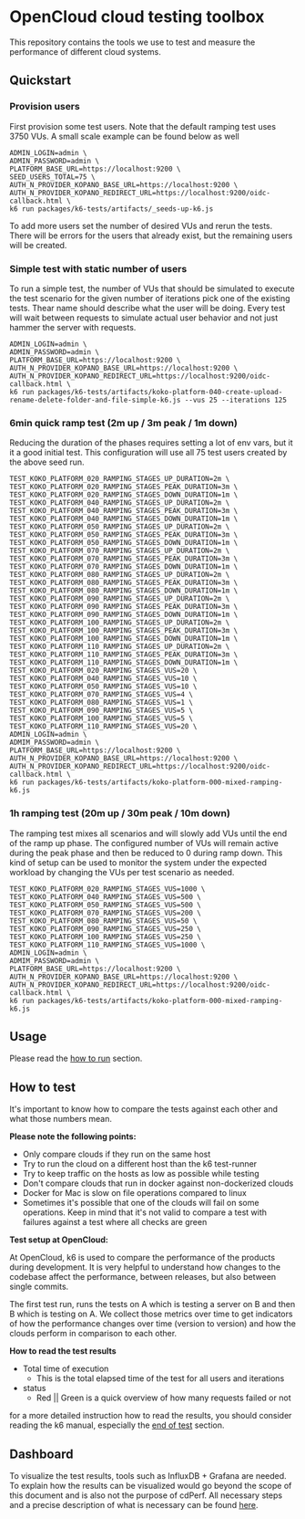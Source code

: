 # OpenCloud cloud testing toolbox
This repository contains the tools we use to test and measure the performance of different cloud systems.

## Quickstart

### Provision users
First provision some test users. Note that the default ramping test uses 3750 VUs. A small scale example can be found below as well
```shell
ADMIN_LOGIN=admin \
ADMIN_PASSWORD=admin \
PLATFORM_BASE_URL=https://localhost:9200 \
SEED_USERS_TOTAL=75 \
AUTH_N_PROVIDER_KOPANO_BASE_URL=https://localhost:9200 \
AUTH_N_PROVIDER_KOPANO_REDIRECT_URL=https://localhost:9200/oidc-callback.html \
k6 run packages/k6-tests/artifacts/_seeds-up-k6.js
```
To add more users set the number of desired VUs and rerun the tests. There will be errors for the users that already exist, but the remaining users will be created.

### Simple test with static number of users 
To run a simple test, the number of VUs that should be simulated to execute the test scenario for the given number of iterations pick one of the existing tests. Thear name should describe what the user will be doing. Every test will wait between requests to simulate actual user behavior and not just hammer the server with requests.
```shell
ADMIN_LOGIN=admin \
ADMIN_PASSWORD=admin \
PLATFORM_BASE_URL=https://localhost:9200 \
AUTH_N_PROVIDER_KOPANO_BASE_URL=https://localhost:9200 \
AUTH_N_PROVIDER_KOPANO_REDIRECT_URL=https://localhost:9200/oidc-callback.html \
k6 run packages/k6-tests/artifacts/koko-platform-040-create-upload-rename-delete-folder-and-file-simple-k6.js --vus 25 --iterations 125
```


### 6min quick ramp test (2m up / 3m peak / 1m down)
Reducing the duration of the phases requires setting a lot of env vars, but it it a good initial test. This configuration will use all 75 test users created by the above seed run.
```shell
TEST_KOKO_PLATFORM_020_RAMPING_STAGES_UP_DURATION=2m \
TEST_KOKO_PLATFORM_020_RAMPING_STAGES_PEAK_DURATION=3m \
TEST_KOKO_PLATFORM_020_RAMPING_STAGES_DOWN_DURATION=1m \
TEST_KOKO_PLATFORM_040_RAMPING_STAGES_UP_DURATION=2m \
TEST_KOKO_PLATFORM_040_RAMPING_STAGES_PEAK_DURATION=3m \
TEST_KOKO_PLATFORM_040_RAMPING_STAGES_DOWN_DURATION=1m \
TEST_KOKO_PLATFORM_050_RAMPING_STAGES_UP_DURATION=2m \
TEST_KOKO_PLATFORM_050_RAMPING_STAGES_PEAK_DURATION=3m \
TEST_KOKO_PLATFORM_050_RAMPING_STAGES_DOWN_DURATION=1m \
TEST_KOKO_PLATFORM_070_RAMPING_STAGES_UP_DURATION=2m \
TEST_KOKO_PLATFORM_070_RAMPING_STAGES_PEAK_DURATION=3m \
TEST_KOKO_PLATFORM_070_RAMPING_STAGES_DOWN_DURATION=1m \
TEST_KOKO_PLATFORM_080_RAMPING_STAGES_UP_DURATION=2m \
TEST_KOKO_PLATFORM_080_RAMPING_STAGES_PEAK_DURATION=3m \
TEST_KOKO_PLATFORM_080_RAMPING_STAGES_DOWN_DURATION=1m \
TEST_KOKO_PLATFORM_090_RAMPING_STAGES_UP_DURATION=2m \
TEST_KOKO_PLATFORM_090_RAMPING_STAGES_PEAK_DURATION=3m \
TEST_KOKO_PLATFORM_090_RAMPING_STAGES_DOWN_DURATION=1m \
TEST_KOKO_PLATFORM_100_RAMPING_STAGES_UP_DURATION=2m \
TEST_KOKO_PLATFORM_100_RAMPING_STAGES_PEAK_DURATION=3m \
TEST_KOKO_PLATFORM_100_RAMPING_STAGES_DOWN_DURATION=1m \
TEST_KOKO_PLATFORM_110_RAMPING_STAGES_UP_DURATION=2m \
TEST_KOKO_PLATFORM_110_RAMPING_STAGES_PEAK_DURATION=3m \
TEST_KOKO_PLATFORM_110_RAMPING_STAGES_DOWN_DURATION=1m \
TEST_KOKO_PLATFORM_020_RAMPING_STAGES_VUS=20 \
TEST_KOKO_PLATFORM_040_RAMPING_STAGES_VUS=10 \
TEST_KOKO_PLATFORM_050_RAMPING_STAGES_VUS=10 \
TEST_KOKO_PLATFORM_070_RAMPING_STAGES_VUS=4 \
TEST_KOKO_PLATFORM_080_RAMPING_STAGES_VUS=1 \
TEST_KOKO_PLATFORM_090_RAMPING_STAGES_VUS=5 \
TEST_KOKO_PLATFORM_100_RAMPING_STAGES_VUS=5 \
TEST_KOKO_PLATFORM_110_RAMPING_STAGES_VUS=20 \
ADMIN_LOGIN=admin \
ADMIM_PASSWORD=admin \
PLATFORM_BASE_URL=https://localhost:9200 \
AUTH_N_PROVIDER_KOPANO_BASE_URL=https://localhost:9200 \
AUTH_N_PROVIDER_KOPANO_REDIRECT_URL=https://localhost:9200/oidc-callback.html \
k6 run packages/k6-tests/artifacts/koko-platform-000-mixed-ramping-k6.js
```

### 1h ramping test (20m up / 30m peak / 10m down)
The ramping test mixes all scenarios and will slowly add VUs until the end of the ramp up phase.
The configured number of VUs will remain active during the peak phase and then be reduced to 0 during ramp down.
This kind of setup can be used to monitor the system under the expected workload by changing the VUs per test scenario as needed.
```shell
TEST_KOKO_PLATFORM_020_RAMPING_STAGES_VUS=1000 \
TEST_KOKO_PLATFORM_040_RAMPING_STAGES_VUS=500 \
TEST_KOKO_PLATFORM_050_RAMPING_STAGES_VUS=500 \
TEST_KOKO_PLATFORM_070_RAMPING_STAGES_VUS=200 \
TEST_KOKO_PLATFORM_080_RAMPING_STAGES_VUS=50 \
TEST_KOKO_PLATFORM_090_RAMPING_STAGES_VUS=250 \
TEST_KOKO_PLATFORM_100_RAMPING_STAGES_VUS=250 \
TEST_KOKO_PLATFORM_110_RAMPING_STAGES_VUS=1000 \
ADMIN_LOGIN=admin \
ADMIM_PASSWORD=admin \
PLATFORM_BASE_URL=https://localhost:9200 \
AUTH_N_PROVIDER_KOPANO_BASE_URL=https://localhost:9200 \
AUTH_N_PROVIDER_KOPANO_REDIRECT_URL=https://localhost:9200/oidc-callback.html \
k6 run packages/k6-tests/artifacts/koko-platform-000-mixed-ramping-k6.js
```

## Usage
Please read the [how to run](https://docs.opencloud.eu/cdperf/k6-tests/docs/run) section.

## How to test
It's important to know how to compare the tests against each other and what those numbers mean.

**Please note the following points:**
* Only compare clouds if they run on the same host
* Try to run the cloud on a different host than the k6 test-runner
* Try to keep traffic on the hosts as low as possible while testing
* Don't compare clouds that run in docker against non-dockerized clouds
* Docker for Mac is slow on file operations compared to linux
* Sometimes it's possible that one of the clouds will fail on some operations. Keep in mind that it's not valid to compare a test with failures against a test where all checks are green

**Test setup at OpenCloud:**

At OpenCloud, k6 is used to compare the performance of the products during development. It is very helpful to understand how changes to the codebase affect the performance, between releases, but also between single commits.

The first test run, runs the tests on A which is testing a server on B and then B which is testing on A.
We collect those metrics over time to get indicators of how the performance changes over time (version to version) and how the clouds perform in comparison to each other.

**How to read the test results**

* Total time of execution
  * This is the total elapsed time of the test for all users and iterations
* status
  * Red || Green is a quick overview of how many requests failed or not

for a more detailed instruction how to read the results, you should consider reading the k6 manual,
 especially the [end of test](https://k6.io/docs/results-output/end-of-test/) section.

## Dashboard
To visualize the test results, tools such as InfluxDB + Grafana are needed. To explain how the results can be visualized would go beyond the scope of this document and is also not the purpose of cdPerf. All necessary steps and a precise description of what is necessary can be found [here](https://k6.io/docs/results-output/real-time/).
